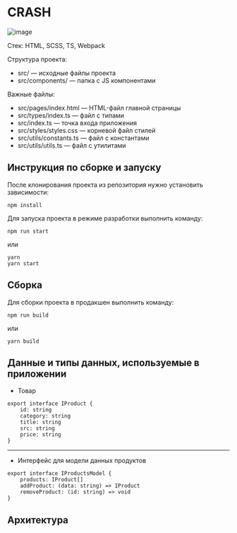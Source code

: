 # CRASH
![image](https://github.com/user-attachments/assets/3282ec48-eb08-4d17-ad0c-d187efae32cc)


Стек: HTML, SCSS, TS, Webpack

Структура проекта:

- src/ — исходные файлы проекта
- src/components/ — папка с JS компонентами

Важные файлы:

- src/pages/index.html — HTML-файл главной страницы
- src/types/index.ts — файл с типами
- src/index.ts — точка входа приложения
- src/styles/styles.css — корневой файл стилей
- src/utils/constants.ts — файл с константами
- src/utils/utils.ts — файл с утилитами

## Инструкция по сборке и запуску

После клонирования проекта из репозитория нужно установить зависимости:

```
npm install
```

Для запуска проекта в режиме разработки выполнить команду:

```
npm run start
```

или

```
yarn
yarn start
```

## Сборка

Для сборки проекта в продакшен выполнить команду:

```
npm run build
```

или

```
yarn build
```

## Данные и типы данных, используемые в приложении

- Товар

```
export interface IProduct {
	id: string
	category: string
	title: string
	src: string
	price: string
}
```

---

- Интерфейс для модели данных продуктов

```
export interface IProductsModel {
	products: IProduct[]
	addProduct: (data: string) => IProduct
	removeProduct: (id: string) => void
}

```

## Архитектура

